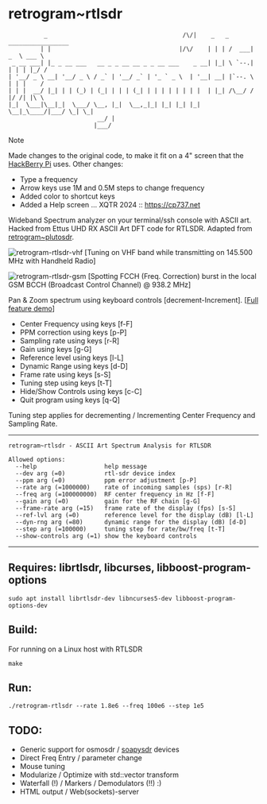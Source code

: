 # retrogram~rtlsdr 

	          _                                      /\/|    _   _ _________________ 
	         | |                                    |/\/    | | | /  ___|  _  \ ___ \
	 _ __ ___| |_ _ __ ___   __ _ _ __ __ _ _ __ ___    _ __| |_| \ `--.| | | | |_/ /
	| '__/ _ \ __| '__/ _ \ / _` | '__/ _` | '_ ` _ \  | '__| __| |`--. \ | | |    / 
	| | |  __/ |_| | | (_) | (_| | | | (_| | | | | | | | |  | |_| /\__/ / |/ /| |\ \ 
	|_|  \___|\__|_|  \___/ \__, |_|  \__,_|_| |_| |_| |_|   \__|_\____/|___/ \_| \_|
	                         __/ |                                                   
	                        |___/                                                    

> [!NOTE]
> Made changes to the original code, to make it fit on a 4" screen that the [HackBerry Pi](https://github.com/ZitaoTech/Hackberry-Pi_Zero) uses.
> Other changes:
> - Type a frequency
> - Arrow keys use 1M and 0.5M steps to change frequency
> - Added color to shortcut keys
> - Added a Help screen
> ...
> XQTR 2024 :: https://cp737.net




Wideband Spectrum analyzer on your terminal/ssh console with ASCII art. 
Hacked from Ettus UHD RX ASCII Art DFT code for RTLSDR. Adapted from [retrogram~plutosdr](https://github.com/r4d10n/retrogram-plutosdr). 

![retrogram-rtlsdr-vhf](https://i.imgur.com/BGmYK5i.jpg)
[Tuning on VHF band while transmitting on 145.500 MHz with Handheld Radio]

![retrogram-rtlsdr-gsm](https://imgur.com/REhEnv2.jpg)
[Spotting FCCH (Freq. Correction) burst in the local GSM BCCH (Broadcast Control Channel) @ 938.2 MHz]

Pan & Zoom spectrum using keyboard controls [decrement-Increment]. [[Full feature demo](https://www.youtube.com/watch?v=JnrknBrvYjw)]

* Center Frequency 	using keys [f-F] 
* PPM correction	using keys [p-P]
* Sampling rate    	using keys [r-R]
* Gain 		   	using keys [g-G]
* Reference level  	using keys [l-L] 
* Dynamic Range    	using keys [d-D]
* Frame rate       	using keys [s-S]
* Tuning step	   	using keys [t-T]
* Hide/Show Controls 	using keys [c-C]
* Quit program		using keys [q-Q]

Tuning step applies for decrementing / Incrementing Center Frequency and Sampling Rate.

---
	retrogram~rtlsdr - ASCII Art Spectrum Analysis for RTLSDR

	Allowed options:
	  --help                   help message
	  --dev arg (=0)           rtl-sdr device index
      --ppm arg (=0)           ppm error adjustment [p-P]
	  --rate arg (=1000000)    rate of incoming samples (sps) [r-R]
	  --freq arg (=100000000)  RF center frequency in Hz [f-F]
	  --gain arg (=0)          gain for the RF chain [g-G]
	  --frame-rate arg (=15)   frame rate of the display (fps) [s-S]
	  --ref-lvl arg (=0)       reference level for the display (dB) [l-L]
	  --dyn-rng arg (=80)      dynamic range for the display (dB) [d-D]
	  --step arg (=100000)     tuning step for rate/bw/freq [t-T]
	  --show-controls arg (=1) show the keyboard controls
---

## Requires: librtlsdr, libcurses, libboost-program-options
	
	sudo apt install librtlsdr-dev libncurses5-dev libboost-program-options-dev

## Build:

For running on a Linux host with RTLSDR 

	make

## Run:

	./retrogram-rtlsdr --rate 1.8e6 --freq 100e6 --step 1e5

## TODO:

* Generic support for osmosdr / [soapysdr](https://github.com/r4d10n/retrogram-soapysdr) devices
* Direct Freq Entry / parameter change 
* Mouse tuning
* Modularize / Optimize with std::vector transform
* Waterfall (!) / Markers / Demodulators (!!) :)
* HTML output / Web(sockets)-server
